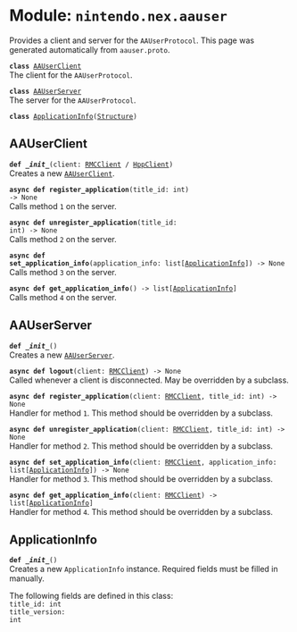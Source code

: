 
# Module: <code>nintendo.nex.aauser</code>

Provides a client and server for the `AAUserProtocol`. This page was generated automatically from `aauser.proto`.

<code>**class** [AAUserClient](#aauserclient)</code><br>
<span class="docs">The client for the `AAUserProtocol`.</span>

<code>**class** [AAUserServer](#aauserserver)</code><br>
<span class="docs">The server for the `AAUserProtocol`.</span>

<code>**class** [ApplicationInfo](#applicationinfo)([Structure](../common))</code><br>

## AAUserClient
<code>**def _\_init__**(client: [RMCClient](../rmc#rmcclient) / [HppClient](../hpp#hppclient))</code><br>
<span class="docs">Creates a new [`AAUserClient`](#aauserclient).</span>

<code>**async def register_application**(title_id: int) -> None</code><br>
<span class="docs">Calls method `1` on the server.</span>

<code>**async def unregister_application**(title_id: int) -> None</code><br>
<span class="docs">Calls method `2` on the server.</span>

<code>**async def set_application_info**(application_info: list[[ApplicationInfo](#applicationinfo)]) -> None</code><br>
<span class="docs">Calls method `3` on the server.</span>

<code>**async def get_application_info**() -> list[[ApplicationInfo](#applicationinfo)]</code><br>
<span class="docs">Calls method `4` on the server.</span>

## AAUserServer
<code>**def _\_init__**()</code><br>
<span class="docs">Creates a new [`AAUserServer`](#aauserserver).</span>

<code>**async def logout**(client: [RMCClient](../rmc#rmcclient)) -> None</code><br>
<span class="docs">Called whenever a client is disconnected. May be overridden by a subclass.</span>

<code>**async def register_application**(client: [RMCClient](../rmc#rmcclient), title_id: int) -> None</code><br>
<span class="docs">Handler for method `1`. This method should be overridden by a subclass.</span>

<code>**async def unregister_application**(client: [RMCClient](../rmc#rmcclient), title_id: int) -> None</code><br>
<span class="docs">Handler for method `2`. This method should be overridden by a subclass.</span>

<code>**async def set_application_info**(client: [RMCClient](../rmc#rmcclient), application_info: list[[ApplicationInfo](#applicationinfo)]) -> None</code><br>
<span class="docs">Handler for method `3`. This method should be overridden by a subclass.</span>

<code>**async def get_application_info**(client: [RMCClient](../rmc#rmcclient)) -> list[[ApplicationInfo](#applicationinfo)]</code><br>
<span class="docs">Handler for method `4`. This method should be overridden by a subclass.</span>

## ApplicationInfo
<code>**def _\_init__**()</code><br>
<span class="docs">Creates a new `ApplicationInfo` instance. Required fields must be filled in manually.</span>

The following fields are defined in this class:<br>
<span class="docs">
<code>title_id: int</code><br>
<code>title_version: int</code><br>
</span><br>


